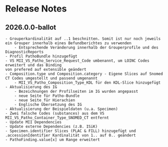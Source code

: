 
# Release Notes

## 2026.0.0-ballot
    - Grouperkardinalität auf ..1 beschnitten. Somit ist nur noch jeweils ein Grouper innerhalb eines Befundberichtes zu verwenden
        - Entsprechende Veränderung innerhalb der Grouperprofile und des DiagnosticReports
    - Profil PathoBundle hinzugefügt
    - VS MII_VS_Patho_Service_Request_Code umbenannt, um LOINC Codes erweitert und das Binding 
    von prefered auf extensible geändert
    - Composition.type und Composition.category - Eigene Slices auf Snomed CT Codes umgestellt und passend umgenannt
        - MII_VS_Patho_Composition_Type_KDL für den KDL-Slice hinzugefügt
    - Aktualisierung des IG
        - Bezeichnungen der Profilseiten im IG wurden angepasst
        - neue Seite für Patho-Bundle
        - neue Seite für Hierachien
        - Englische Übersetzung des IG 
    - Aktualisierung der Beispieldaten (u.a. Specimen)
    - Zwei falsche Codes (substances) aus dem VS MII_VS_Patho_Container_Type_SNOMED_CT entfernt
    - Update MII Dependencies
    - Update externe Dependencies (z.B. ISiK)
    - Specimen.identifier Slices (PLAC & FILL) hinzugefügt und .accessionIdentifier Kardinalität von 1.. auf 0.. geändert
    - PathoFinding.value[x] um Range erweitert